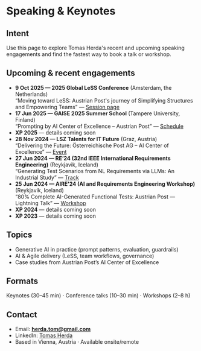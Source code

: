 # Speaking & Keynotes

## Intent
Use this page to explore Tomas Herda's recent and upcoming speaking engagements and find the fastest way to book a talk or workshop.

## Upcoming & recent engagements
- **9 Oct 2025 — 2025 Global LeSS Conference** (Amsterdam, the Netherlands)  
  “Moving toward LeSS: Austrian Post's journey of Simplifying Structures and Empowering Teams” — [Session page](https://less.works/conferenza/sessions/2025-global-less-conference-amsterdam-moving-toward-less-austrian-post-s-journey-of-simplifying-structures-and-empowering-teams-446)
- **17 Jun 2025 — GAISE 2025 Summer School** (Tampere University, Finland)  
  “Prompting by AI Center of Excellence – Austrian Post” — [Schedule](https://gpt-lab.eu/gaise-2025/schedule/)
- **XP 2025** — details coming soon
- **28 Nov 2024 — LSZ Talents for IT Future** (Graz, Austria)  
  “Delivering the Future: Österreichische Post AG – AI Center of Excellence” — [Event](https://lsz.at/Talents-Graz-Downloadarea)
- **27 Jun 2024 — RE’24 (32nd IEEE International Requirements Engineering)** (Reykjavik, Iceland)  
  “Generating Test Scenarios from NL Requirements via LLMs: An Industrial Study” — [Track](https://conf.researchr.org/track/RE-2024/RE-2024-industrial-innovation-papers)
- **25 Jun 2024 — AIRE’24 (AI and Requirements Engineering Workshop)** (Reykjavik, Iceland)  
  “80% Complete AI-Generated Functional Tests: Austrian Post — Lightning Talk” — [Workshop](https://aire-ws.github.io/aire24/)
- **XP 2024** — details coming soon
- **XP 2023** — details coming soon

## Topics
- Generative AI in practice (prompt patterns, evaluation, guardrails)
- AI & Agile delivery (LeSS, team workflows, governance)
- Case studies from Austrian Post’s AI Center of Excellence

## Formats
Keynotes (30–45 min) · Conference talks (10–30 min) · Workshops (2–8 h)

## Contact
- Email: **herda.tom@gmail.com**
- LinkedIn: [Tomas Herda](https://www.linkedin.com/in/herdatom)
- Based in Vienna, Austria · Available onsite/remote
